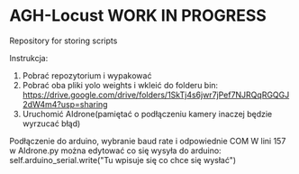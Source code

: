 # AGH-Locust WORK IN PROGRESS

Repository for storing scripts

Instrukcja:
1. Pobrać repozytorium i wypakować
2. Pobrać oba pliki yolo weights i wkleić do folderu bin: https://drive.google.com/drive/folders/1SkTj4s6jwr7jPef7NJRQqRGQGJ2dW4m4?usp=sharing
3. Uruchomić AIdrone(pamiętać o podłączeniu kamery inaczej będzie wyrzucać błąd)

Podłączenie do arduino, wybranie baud rate i odpowiednie COM
W lini 157 w AIdrone.py można edytować co się wysyła do arduino: self.arduino_serial.write("Tu wpisuje się co chce się wysłać")


